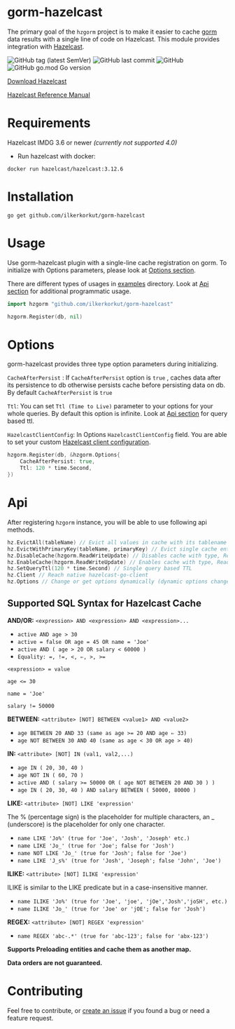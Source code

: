 gorm-hazelcast
=====================

The primary goal of the `hzgorm` project is to make it easier to cache [gorm](https://github.com/jinzhu/gorm) data results with a single line of code on Hazelcast. This module provides integration with [Hazelcast](http://github.com/hazelcast/hazelcast).

![GitHub tag (latest SemVer)](https://img.shields.io/github/v/tag/ilkerkorkut/gorm-hazelcast) ![GitHub last commit](https://img.shields.io/github/last-commit/ilkerkorkut/gorm-hazelcast) ![GitHub](https://img.shields.io/github/license/ilkerkorkut/gorm-hazelcast) ![GitHub go.mod Go version](https://img.shields.io/github/go-mod/go-version/ilkerkorkut/gorm-hazelcast)

[Download Hazelcast](https://hazelcast.org/imdg/download/archives/#hazelcast-imdg-3-12-6)

[Hazelcast Reference Manual](https://docs.hazelcast.org/docs/3.12.6/manual/html-single/index.html)


# Requirements
Hazelcast IMDG 3.6 or newer _(currently not supported 4.0)_

- Run hazelcast with docker:
``` 
docker run hazelcast/hazelcast:3.12.6
```

# Installation

`go get github.com/ilkerkorkut/gorm-hazelcast`

# Usage

Use gorm-hazelcast plugin with a single-line cache registration on gorm. To initialize with Options parameters, please look at [Options section]((https://github.com/ilkerkorkut/gorm-hazelcast#options)).

There are different types of usages in [examples](https://github.com/ilkerkorkut/gorm-hazelcast/tree/master/examples) directory. Look at [Api section](https://github.com/ilkerkorkut/gorm-hazelcast#api) for additional programmatic usage.

```go
import hzgorm "github.com/ilkerkorkut/gorm-hazelcast"

hzgorm.Register(db, nil)
```

# Options
gorm-hazelcast provides three type option parameters during initializing.

`CacheAfterPersist` : If `CacheAfterPersist` option is `true` , caches data after its persistence to db otherwise persists cache before persisting data on db. By default `CacheAfterPersist` is `true`

`Ttl`: You can set `Ttl (Time to Live)` parameter to your options for your whole queries. By default this option is infinite. Look at [Api section](https://github.com/ilkerkorkut/gorm-hazelcast#api) for query based ttl.

`HazelcastClientConfig`: In Options `HazelcastClientConfig` field. You are able to set your custom [Hazelcast client configuration](https://github.com/hazelcast/hazelcast-go-client#142-configuring-hazelcast-go-client). 

```go
hzgorm.Register(db, &hzgorm.Options{
    CacheAfterPersist: true,
    Ttl: 120 * time.Second,
})
```

# Api
After registering `hzgorm` instance, you will be able to use following api methods.

```go
hz.EvictAll(tableName) // Evict all values in cache with its tablename
hz.EvictWithPrimaryKey(tableName, primaryKey) // Evict single cache entry with tablename and primarykey
hz.DisableCache(hzgorm.ReadWriteUpdate) // Disables cache with type, ReadWriteUpdate, Read, Write ,Update
hz.EnableCache(hzgorm.ReadWriteUpdate) // Enables cache with type, ReadWriteUpdate, Read, Write ,Update
hz.SetQueryTtl(120 * time.Second) // Single query based TTL
hz.Client // Reach native hazelcast-go-client
hz.Options // Change or get options dynamically (dynamic options changes are not recommended)
```

## Supported SQL Syntax for Hazelcast Cache 
  
**AND/OR:** `<expression> AND <expression> AND <expression>...`
  
- `active AND age > 30  `
- `active = false OR age = 45 OR name = 'Joe'`
- `active AND ( age > 20 OR salary < 60000 )`
- `Equality: =, !=, <, ⇐, >, >=`
  
`<expression> = value`

`age <= 30`

`name = 'Joe'`

`salary != 50000`

**BETWEEN:** `<attribute> [NOT] BETWEEN <value1> AND <value2>`
  
- `age BETWEEN 20 AND 33 (same as age >= 20 AND age ⇐ 33)`
- `age NOT BETWEEN 30 AND 40 (same as age < 30 OR age > 40)`

**IN:** `<attribute> [NOT] IN (val1, val2,...)`
  
- `age IN ( 20, 30, 40 )`
- `age NOT IN ( 60, 70 )`
- `active AND ( salary >= 50000 OR ( age NOT BETWEEN 20 AND 30 ) )`
- `age IN ( 20, 30, 40 ) AND salary BETWEEN ( 50000, 80000 )`

**LIKE:** `<attribute> [NOT] LIKE 'expression'`
  
The % (percentage sign) is the placeholder for multiple characters, an _ (underscore) is the placeholder for only one character.  
  
- `name LIKE 'Jo%' (true for 'Joe', 'Josh', 'Joseph' etc.)`
- `name LIKE 'Jo_' (true for 'Joe'; false for 'Josh')`
- `name NOT LIKE 'Jo_' (true for 'Josh'; false for 'Joe')`
- `name LIKE 'J_s%' (true for 'Josh', 'Joseph'; false 'John', 'Joe')`

**ILIKE:** `<attribute> [NOT] ILIKE 'expression'`
  
ILIKE is similar to the LIKE predicate but in a case-insensitive manner.  
  
- `name ILIKE 'Jo%' (true for 'Joe', 'joe', 'jOe','Josh','joSH', etc.)`
- `name ILIKE 'Jo_' (true for 'Joe' or 'jOE'; false for 'Josh')`

**REGEX:** `<attribute> [NOT] REGEX 'expression'`

- `name REGEX 'abc-.*' (true for 'abc-123'; false for 'abx-123')`


**Supports Preloading entities and cache them as another map.** 

**Data orders are not guaranteed.**


# Contributing

Feel free to contribute, or [create an issue](https://github.com/ilkerkorkut/gorm-hazelcast/issues) if you found a bug or need a feature request.
